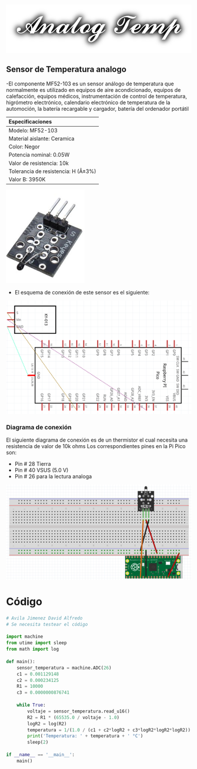 ![](images/Logo.png)
## Sensor de Temperatura analogo

-El componente MF52-103 es un sensor análogo de temperatura que normalmente es utilizado en equipos de aire acondicionado, equipos de calefacción, equipos médicos, instrumentación de control de temperatura, higrómetro electrónico, calendario electrónico de temperatura de la automoción, la batería recargable y cargador, batería del ordenador portátil


|Especificaciones|
|:----|
|Modelo: MF52-103|
|Material aislante: Ceramica|
|Color: Negor|
|Potencia nominal: 0.05W|
|Valor de resistencia: 10k|
|Tolerancia de resistencia: H (Â±3%)|
|Valor B: 3950K|

![](images/Sensor_0.png)

- El esquema de conexión de este sensor es el siguiente:

![](images/Esquema.png)

### Diagrama de conexión

El siguiente diagrama de conexión es de un thermistor el cual necesita una resistencia de valor de 10k ohms
Los correspondientes pines en la Pi Pico son:
- Pin # 28 Tierra
- Pin # 40 VSUS (5.0 V)
- Pin # 26 para la lectura analoga

![](images/Diagram.png)

# Código

```python
# Avila Jimenez David Alfredo
# Se necesita testear el código

import machine
from utime import sleep
from math import log

def main():
    sensor_temperatura = machine.ADC(26)
    c1 = 0.001129148
    c2 = 0.000234125
    R1 = 10000
    c3 = 0.0000000876741

    while True:
        voltaje = sensor_temperatura.read_u16()
        R2 = R1 * (65535.0 / voltaje - 1.0)
        logR2 = log(R2)
        temperatura = 1/(1.0 / (c1 + c2*logR2 + c3*logR2*logR2*logR2))
        print('Temperatura: ' + temperatura + ' °C')
        sleep(2)

if __name__ == '__main__':
    main()
